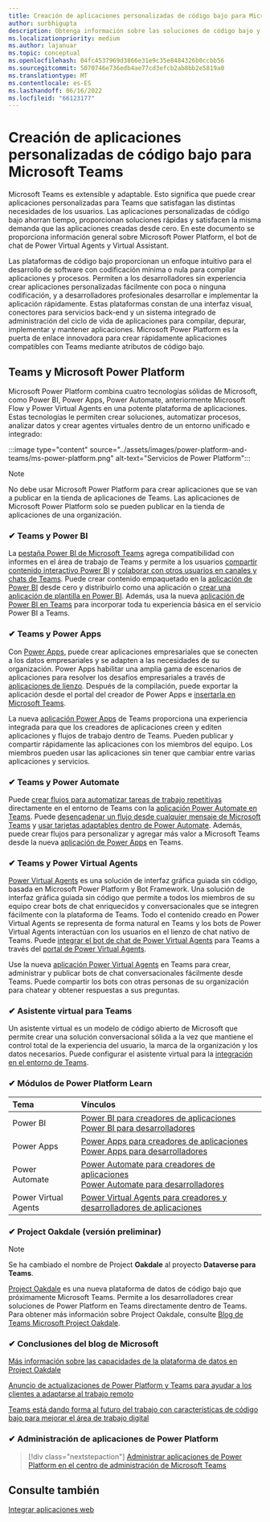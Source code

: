 ```yaml
---
title: Creación de aplicaciones personalizadas de código bajo para Microsoft Teams
author: surbhigupta
description: Obtenga información sobre las soluciones de código bajo y sin código de Microsoft disponibles con Teams, una plataforma de Microsoft Power.
ms.localizationpriority: medium
ms.author: lajanuar
ms.topic: conceptual
ms.openlocfilehash: 04fc4537969d3866e31e9c35e8484326b0ccbb56
ms.sourcegitcommit: 5070746e736edb4ae77cd3efcb2ab8bb2e5819a0
ms.translationtype: MT
ms.contentlocale: es-ES
ms.lasthandoff: 06/16/2022
ms.locfileid: "66123177"
---
```

# <a name="create-low-code-custom-apps-for-microsoft-teams"></a>Creación de aplicaciones personalizadas de código bajo para Microsoft Teams

Microsoft Teams es extensible y adaptable. Esto significa que puede crear aplicaciones personalizadas para Teams que satisfagan las distintas necesidades de los usuarios. Las aplicaciones personalizadas de código bajo ahorran tiempo, proporcionan soluciones rápidas y satisfacen la misma demanda que las aplicaciones creadas desde cero. En este documento se proporciona información general sobre Microsoft Power Platform, el bot de chat de Power Virtual Agents y Virtual Assistant.

Las plataformas de código bajo proporcionan un enfoque intuitivo para el desarrollo de software con codificación mínima o nula para compilar aplicaciones y procesos. Permiten a los desarrolladores sin experiencia crear aplicaciones personalizadas fácilmente con poca o ninguna codificación, y a desarrolladores profesionales desarrollar e implementar la aplicación rápidamente. Estas plataformas constan de una interfaz visual, conectores para servicios back-end y un sistema integrado de administración del ciclo de vida de aplicaciones para compilar, depurar, implementar y mantener aplicaciones. Microsoft Power Platform es la puerta de enlace innovadora para crear rápidamente aplicaciones compatibles con Teams mediante atributos de código bajo.

## <a name="teams-and-microsoft-power-platform"></a>Teams y Microsoft Power Platform

Microsoft Power Platform combina cuatro tecnologías sólidas de Microsoft, como Power BI, Power Apps, Power Automate, anteriormente Microsoft Flow y Power Virtual Agents en una potente plataforma de aplicaciones. Estas tecnologías le permiten crear soluciones, automatizar procesos, analizar datos y crear agentes virtuales dentro de un entorno unificado e integrado:

:::image type="content" source="../assets/images/power-platform-and-teams/ms-power-platform.png" alt-text="Servicios de Power Platform":::

> [!NOTE]
> No debe usar Microsoft Power Platform para crear aplicaciones que se van a publicar en la tienda de aplicaciones de Teams. Las aplicaciones de Microsoft Power Platform solo se pueden publicar en la tienda de aplicaciones de una organización.

### <a name="-teams-and-power-bi"></a>✔ Teams y Power BI

La [pestaña Power BI de Microsoft Teams](https://powerbi.microsoft.com/blog/announcing-new-power-bi-tab-for-microsoft-teams/) agrega compatibilidad con informes en el área de trabajo de Teams y permite a los usuarios [compartir contenido interactivo Power BI](/power-bi/collaborate-share/service-embed-report-microsoft-teams) y [colaborar con otros usuarios en canales y chats de Teams](/power-bi/collaborate-share/service-collaborate-microsoft-teams). Puede crear contenido empaquetado en la [aplicación de Power BI](/power-bi/collaborate-share/service-create-distribute-apps) desde cero y distribuirlo como una aplicación o [crear una aplicación de plantilla en Power BI](/power-bi/connect-data/service-template-apps-create). Además, usa la nueva [aplicación de Power BI en Teams](https://go.microsoft.com/fwlink/?linkid=2143643) para incorporar toda tu experiencia básica en el servicio Power BI a Teams.

### <a name="-teams-and-power-apps"></a>✔ Teams y Power Apps

Con [Power Apps](/powerapps/powerapps-overview), puede crear aplicaciones empresariales que se conecten a los datos empresariales y se adapten a las necesidades de su organización.  Power Apps habilitar una amplia gama de escenarios de aplicaciones para resolver los desafíos empresariales a través de [aplicaciones de lienzo](/powerapps/maker/#canvas-apps). Después de la compilación, puede exportar la aplicación desde el portal del creador de Power Apps e [insertarla en Microsoft Teams](/power-platform/admin/embed-app-teams).

La nueva [aplicación Power Apps](https://go.microsoft.com/fwlink/?linkid=2143374) de Teams proporciona una experiencia integrada para que los creadores de aplicaciones creen y editen aplicaciones y flujos de trabajo dentro de Teams. Pueden publicar y compartir rápidamente las aplicaciones con los miembros del equipo. Los miembros pueden usar las aplicaciones sin tener que cambiar entre varias aplicaciones y servicios.

### <a name="-teams-and-power-automate"></a>✔ Teams y Power Automate

Puede [crear flujos para automatizar tareas de trabajo repetitivas](https://flow.microsoft.com/connectors/shared_teams/microsoft-teams/) directamente en el entorno de Teams con la [aplicación Power Automate en Teams](/power-automate/flows-teams). Puede [desencadenar un flujo desde cualquier mensaje de Microsoft Teams](/power-automate/trigger-flow-teams-message) y [usar tarjetas adaptables dentro de Power Automate](/power-automate/create-adaptive-cards). Además, puede crear flujos para personalizar y agregar más valor a Microsoft Teams desde la nueva [aplicación de Power Apps](https://go.microsoft.com/fwlink/?linkid=2143539) en Teams.

### <a name="-teams-and-power-virtual-agents"></a>✔ Teams y Power Virtual Agents

[Power Virtual Agents](/power-virtual-agents/fundamentals-what-is-power-virtual-agents) es una solución de interfaz gráfica guiada sin código, basada en Microsoft Power Platform y Bot Framework. Una solución de interfaz gráfica guiada sin código que permite a todos los miembros de su equipo crear bots de chat enriquecidos y conversacionales que se integren fácilmente con la plataforma de Teams. Todo el contenido creado en Power Virtual Agents se representa de forma natural en Teams y los bots de Power Virtual Agents interactúan con los usuarios en el lienzo de chat nativo de Teams. Puede [integrar el bot de chat de Power Virtual Agents](/power-virtual-agents/publication-add-bot-to-microsoft-teams) para Teams a través del [portal de Power Virtual Agents](https://powervirtualagents.microsoft.com).

Use la nueva [aplicación Power Virtual Agents](https://aka.ms/pva-teams-docs) en Teams para crear, administrar y publicar bots de chat conversacionales fácilmente desde Teams. Puede compartir los bots con otras personas de su organización para chatear y obtener respuestas a sus preguntas.

### <a name="-virtual-assistant-for-teams"></a>✔ Asistente virtual para Teams

Un asistente virtual es un modelo de código abierto de Microsoft que permite crear una solución conversacional sólida a la vez que mantiene el control total de la experiencia del usuario, la marca de la organización y los datos necesarios. Puede configurar el asistente virtual para la [integración en el entorno de Teams](https://microsoft.github.io/botframework-solutions/clients-and-channels/tutorials/enable-teams/1-intro).

### <a name="-power-platform-learn-modules"></a>✔ Módulos de Power Platform Learn

|  Tema  |  Vínculos  |
|:---------|:----------------------|
|Power BI|[Power BI para creadores de aplicaciones](/learn/browse/?expanded=power-platform&products=power-bi&roles=maker)</br>[Power BI para desarrolladores](/learn/browse/?expanded=power-platform&products=power-bi&roles=developer)|
|Power Apps|[Power Apps para creadores de aplicaciones](/learn/browse/?products=power-apps&roles=maker)</br>[Power Apps para desarrolladores](/learn/browse/?products=power-apps)|
|Power Automate|[Power Automate para creadores de aplicaciones](/learn/browse/?expanded=power-platform&products=power-automate&roles=maker)</br>[Power Automate para desarrolladores](/learn/browse/?expanded=power-platform&products=power-automate&roles=developer)|
|Power Virtual Agents|[Power Virtual Agents para creadores y desarrolladores de aplicaciones](/learn/browse/?products=power-virtual-agents&expanded=power-platform&roles=maker)|

### <a name="-project-oakdale-preview"></a>✔ Project Oakdale (versión preliminar)

> [!NOTE]
> Se ha cambiado el nombre de Project **Oakdale** al proyecto **Dataverse para Teams**.

[Project Oakdale](https://techcommunity.microsoft.com/t5/microsoft-teams-blog/teams-is-shaping-the-future-of-work-with-low-code-features-to/ba-p/1507180
) es una nueva plataforma de datos de código bajo que próximamente Microsoft Teams. Permite a los desarrolladores crear soluciones de Power Platform en Teams directamente dentro de Teams. Para obtener más información sobre Project Oakdale, consulte [Blog de Teams Microsoft Project Oakdale](https://powerapps.microsoft.com/blog/introducing-project-oakdale-a-new-low-code-data-platform-for-microsoft-teams).

### <a name="-microsoft-blog-insights"></a>✔ Conclusiones del blog de Microsoft

[Más información sobre las capacidades de la plataforma de datos en Project Oakdale](https://powerapps.microsoft.com/blog/a-closer-look-at-data-platform-capabilities-in-project-oakdale/)

[Anuncio de actualizaciones de Power Platform y Teams para ayudar a los clientes a adaptarse al trabajo remoto](https://cloudblogs.microsoft.com/powerplatform/2020/05/19/announcing-power-platform-and-teams-updates-to-help-customers-adapt-to-remote-work/)

[Teams está dando forma al futuro del trabajo con características de código bajo para mejorar el área de trabajo digital](https://techcommunity.microsoft.com/t5/microsoft-teams-blog/teams-is-shaping-the-future-of-work-with-low-code-features-to/ba-p/1507180)

### <a name="-managing-power-platform-apps"></a>✔ Administración de aplicaciones de Power Platform

> [!div class="nextstepaction"]
> [Administrar aplicaciones de Power Platform en el centro de administración de Microsoft Teams](/microsoftteams/manage-power-platform-apps)

## <a name="see-also"></a>Consulte también

[Integrar aplicaciones web](~/samples/integrate-web-apps-overview.md)
